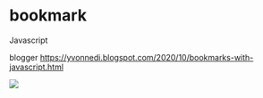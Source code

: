 # bookmark
Javascript

blogger https://yvonnedi.blogspot.com/2020/10/bookmarks-with-javascript.html

![](https://1.bp.blogspot.com/-kjMm3AS9ykI/X4SkQLHDzzI/AAAAAAAADXQ/36VtJsNi1ZU5YCaH0uXzvJqy-UrHRt_fgCLcBGAsYHQ/w400-h355/a%25E6%25B0%25B4%25E7%2594%25B5%25E8%25B4%25B9.gif)